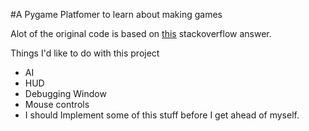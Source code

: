 #A Pygame Platfomer to learn about making games

Alot of the original code is based on [this](http://stackoverflow.com/questions/14354171/add-scrolling-to-a-platformer-in-pygame)
stackoverflow answer.




Things I'd like to do with this project
- AI
- HUD
- Debugging Window
- Mouse controls 
- I should Implement some of this stuff before I get ahead of myself.
